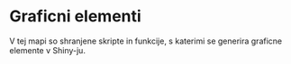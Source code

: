 # Graficni elementi

V tej mapi so shranjene skripte in funkcije, s katerimi se generira graficne
elemente v Shiny-ju.

